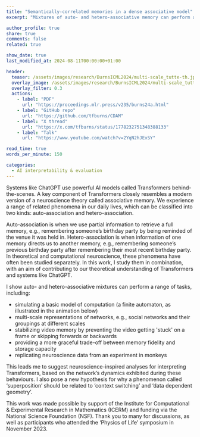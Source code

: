 ```yaml
---
title: "Semantically-correlated memories in a dense associative model"
excerpt: "Mixtures of auto- and hetero-associative memory can perform a range of tasks and suggests new neuroscience-inspired AI interpretability approaches."

author_profile: true
share: true
comments: false
related: true

show_date: true
last_modified_at: 2024-08-11T00:00:00+01:00

header:
  teaser: /assets/images/research/BurnsICML2024/multi-scale_tutte-th.jpg
  overlay_image: /assets/images/research/BurnsICML2024/multi-scale_tutte.PNG
  overlay_filter: 0.3
  actions:
    - label: "PDF"
      url: "https://proceedings.mlr.press/v235/burns24a.html"
	- label: "GitHub repo"
      url: "https://github.com/tfburns/CDAM"
	- label: "X thread"
      url: "https://x.com/tfburns/status/1778232751348388133"
	- label: "Talk"
      url: "https://www.youtube.com/watch?v=2YqN2hJExSY"

read_time: true
words_per_minute: 150

categories:
  - AI interpretability & evaluation
---
```


Systems like ChatGPT use powerful AI models called Transformers behind-the-scenes. A key component of Transformers closely resembles a modern version of a neuroscience theory called associative memory. We experience a range of related phenomena in our daily lives, which can be classified into two kinds: auto-association and hetero-association.

Auto-association is when we use partial information to retrieve a full memory, e.g., remembering someone’s birthday party by being reminded of the venue it was held in. Hetero-association is when information of one memory directs us to another memory, e.g., remembering someone’s previous birthday party after remembering their most recent birthday party. In theoretical and computational neuroscience, these phenomena have often been studied separately. In this work, I study them in combination, with an aim of contributing to our theoretical understanding of Transformers and systems like ChatGPT.

I show auto- and hetero-associative mixtures can perform a range of tasks, including:
- simulating a basic model of computation (a finite automaton, as illustrated in the animation below)
- multi-scale representations of networks, e.g., social networks and their groupings at different scales
- stabilizing video memory by preventing the video getting 'stuck' on a frame or skipping forwards or backwards
- providing a more graceful trade-off between memory fidelity and storage capacity
- replicating neuroscience data from an experiment in monkeys

This leads me to suggest neuroscience-inspired analyses for interpreting Transformers, based on the network’s dynamics exhibited during these behaviours. I also pose a new hypothesis for why a phenomenon called ‘superposition’ should be related to ‘context switching’ and ‘data dependent geometry’.

This work was made possible by support of the Institute for Computational & Experimental Research in Mathematics (ICERM) and funding via the National Science Foundation (NSF). Thank you to many for discussions, as well as participants who attended the ‘Physics of Life’ symposium in November 2023.